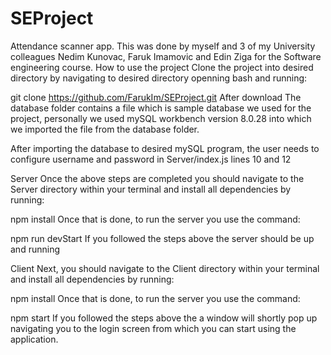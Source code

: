 # SEProject
Attendance scanner app. This was done by myself and 3 of my University colleagues Nedim Kunovac, Faruk Imamovic and Edin Ziga for the Software engineering course.
How to use the project
Clone the project into desired directory by navigating to desired directory openning bash and running:

git clone https://github.com/FarukIm/SEProject.git
After download
The database folder contains a file which is sample database we used for the project, personally we used mySQL workbench version 8.0.28 into which we imported the file from the database folder.

After importing the database to desired mySQL program, the user needs to configure username and password in Server/index.js lines 10 and 12

Server
Once the above steps are completed you should navigate to the Server directory within your terminal and install all dependencies by running:

npm install
Once that is done, to run the server you use the command:

npm run devStart
If you followed the steps above the server should be up and running

Client
Next, you should navigate to the Client directory within your terminal and install all dependencies by running:

npm install
Once that is done, to run the server you use the command:

npm start
If you followed the steps above the a window will shortly pop up navigating you to the login screen from which you can start using the application.
